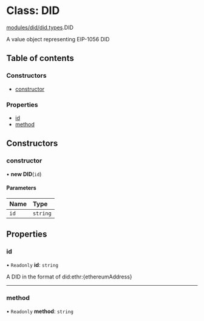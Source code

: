 # Class: DID

[modules/did/did.types](../modules/modules_did_did_types.md).DID

A value object representing EIP-1056 DID

## Table of contents

### Constructors

- [constructor](modules_did_did_types.DID.md#constructor)

### Properties

- [id](modules_did_did_types.DID.md#id)
- [method](modules_did_did_types.DID.md#method)

## Constructors

### constructor

• **new DID**(`id`)

#### Parameters

| Name | Type |
| :------ | :------ |
| `id` | `string` |

## Properties

### id

• `Readonly` **id**: `string`

A DID in the format of did:ethr:{ethereumAddress}

___

### method

• `Readonly` **method**: `string`
